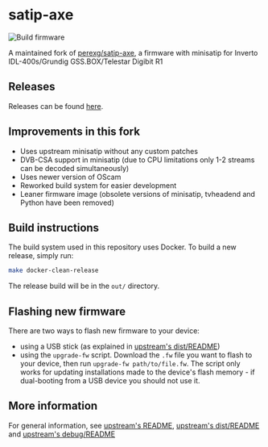 # satip-axe

![Build firmware](https://github.com/Jalle19/satip-axe/workflows/Build%20firmware/badge.svg)

A maintained fork of [perexg/satip-axe](https://github.com/perexg/satip-axe), a firmware with minisatip for Inverto IDL-400s/Grundig GSS.BOX/Telestar Digibit R1

## Releases

Releases can be found [here](https://github.com/Jalle19/satip-axe/releases).

## Improvements in this fork

* Uses upstream minisatip without any custom patches
* DVB-CSA support in minisatip (due to CPU limitations only 1-2 streams can be decoded simultaneously)
* Uses newer version of OScam
* Reworked build system for easier development
* Leaner firmware image (obsolete versions of minisatip, tvheadend and Python have been removed)

## Build instructions

The build system used in this repository uses Docker. To build a new release, simply run:

```bash
make docker-clean-release
```

The release build will be in the `out/` directory.

## Flashing new firmware

There are two ways to flash new firmware to your device:

* using a USB stick (as explained in [upstream's dist/README](https://github.com/perexg/satip-axe/blob/master/dist/README))
* using the `upgrade-fw` script. Download the `.fw` file you want to flash to your device, then run `upgrade-fw path/to/file.fw`. The script only works for updating installations made to the device's flash memory - if dual-booting from a 
USB device you should not use it.

## More information

For general information, see [upstream's README](https://github.com/perexg/satip-axe#readme), [upstream's dist/README](https://github.com/perexg/satip-axe/blob/master/dist/README) and [upstream's debug/README](https://github.com/perexg/satip-axe/blob/master/debug/README.md)
